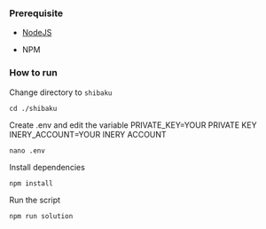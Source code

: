 ### Prerequisite

- [NodeJS](https://nodejs.org/en/)

- NPM



### How to run

Change directory to ```shibaku```

```shell
cd ./shibaku
```

Create .env and edit the variable
PRIVATE_KEY=YOUR PRIVATE KEY
INERY_ACCOUNT=YOUR INERY ACCOUNT

```shell
nano .env
```

Install dependencies

```shell
npm install
```

Run the script

```
npm run solution
```

